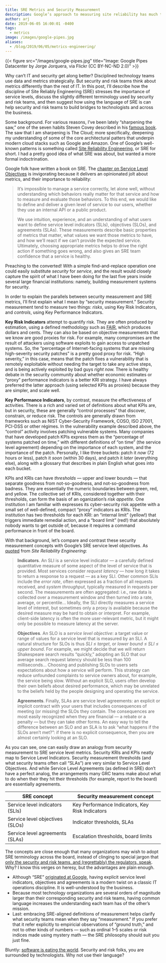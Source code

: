 ```yaml
---
title: SRE Metrics and Security Measurement
description: Google’s approach to measuring site reliability has much to recommend it. CISOs can steal a leaf from their book.
author: arj
date: 2019-06-05 16:00:01 -0400
tags:
  - metrics
image: /images/google-pipes.jpg
aliases:
  - /blog/2019/06/05/metrics-engineering/
---
```

{{< figure src="/images/google-pipes.jpg" title="Image: Google Pipes Datacenter by Jorge Jorquera, via Flickr (CC BY-NC-ND 2.0)" >}}

Why can&rsquo;t IT and security get along better? Disciplined technology teams use data and metrics strategically. But security and risk teams think about metrics differently than the rest of IT. In this post, I&rsquo;ll describe how the discipline of Site Reliably Engineering (SRE) stresses the importance of service levels, discuss the slightly different terminology used by security and risk teams, and then suggest how using the language of SRE is can help security and risk teams to build bridges to technologists and across the business.

Some background. For various reasons, I&rsquo;ve been lately &ldquo;sharpening the saw,&rdquo; one of the seven habits Steven Covey described in his [famous book](https://www.amazon.com/gp/product/1451639619/ref=dbs_a_def_rwt_bibl_vppi_i0). The saw that I am sharpening is The Cloud; more specifically, deepening my understanding of some of the core architectural patters that underpin modern cloud stacks such as Google and Amazon. One of Google&rsquo;s well-known patterns is something called [Site Reliability Engineering](https://landing.google.com/sre/), or SRE for short. I had a pretty good idea of what SRE was about, but wanted a more formal indoctrination. 

Google folk have written a book on SRE. The [chapter on Service Level Objectives](https://landing.google.com/sre/sre-book/chapters/service-level-objectives/) is invigorating because it delivers an opinionated jolt about metrics, and their importance to reliability:

> It&rsquo;s impossible to manage a service correctly, let alone well, without understanding which behaviors really matter for that service and how to measure and evaluate those behaviors. To this end, we would like to define and deliver a given level of service to our users, whether they use an internal API or a public product.
>
> We use intuition, experience, and an understanding of what users want to define service level indicators (SLIs), objectives (SLOs), and agreements (SLAs). These measurements describe basic properties of metrics that matter, what values we want those metrics to have, and how we&rsquo;ll react if we can&rsquo;t provide the expected service. Ultimately, choosing appropriate metrics helps to drive the right action if something goes wrong, and also gives an SRE team confidence that a service is healthy.

Preaching to the converted! With a simple find-and-replace operation one could easily substitute _security_ for _service_, and the result would closely capture the spirit of what I have been doing for the last five years inside several large financial institutions: namely, building measurement systems for security.

In order to explain the parallels between security measurement and SRE metrics, I&rsquo;ll first explain what I mean by &ldquo;security measurement.&rdquo; Security measurement tend to measure two things: _risks_, using Key Risk Indicators, and _controls_, using Key Performance Indicators. 

__Key Risk Indicators__ attempt to quantify risk. They are often produced by estimation, using a defined methodology such as [FAIR](https://www.fairinstitute.org), which produces dollars and cents. They can also be based on objective measurements that we know are good proxies for risk. For example, many compromises are the result of attackers using software exploits to gain access to unpatched systems. So, the &ldquo;percentage of Internet-facing systems that are missing high-severity security patches&rdquo; is a pretty good proxy for risk. &ldquo;High severity,&rdquo; in this case, means that the patch fixes a vulnerability that is remotely exploitable without needing the target to take any active steps, and is being actively exploited by bad guys _right now._ There is healthy debate in the security community about whether economic estimates or &ldquo;proxy&rdquo; performance indicators is a better KRI strategy. I have always preferred the latter approach (using selected KPIs as proxies) because they are simpler, and scale well.

__Key Performance Indicators__, by contrast, measure the effectiveness of activities. There is a rich and varied set of definitions about what KPIs are, but in security, these are generally &ldquo;control processes&rdquo; that discover, constrain, or reduce risk. The controls are generally drawn from frameworks such as NIST Cyber-Security Framework, COSO, ISO 27001, PCI-DSS or other régimes. In the vulnerability example described above, the &ldquo;control&rdquo; activity involves patching vulnerable systems. Many companies that have developed patch KPIs express them as the &ldquo;percentage of systems patched on time,&rdquo; with different definitions of &ldquo;on time&rdquo; (the service level agreement) depending on the importance of each system, and the importance of the patch. Personally, I like three buckets: patch it _now_ (72 hours or less), patch it _soon_ (within 30 days), and patch it _later_ (everything else), along with a glossary that describes in plain English what goes into each bucket.

KPIs and KRIs can have _thresholds_ &mdash; upper and lower bounds &mdash; that separate goodness from not-so-goodness, and not-so-goodness from badness. They are essentially the numeric boundaries between green, red, and yellow. The collective set of KRIs, considered together with their thresholds, can form the basis of an oganization&rsquo;s _risk appetite._ One institution I am familiar with expresses its cyber-security risk appetite with a small set of well-defined, compact &ldquo;proxy&rdquo; indicators as KRIs. The institution has two thresholds for each KRI: an &ldquo;internal limit&rdquo; (yellow!) that triggers immediate remedial action, and a &ldquo;board limit&rdquo; (red!) that absolutely nobody wants to get outside of, because it requires a command performance in front of the board.

With that background, let&rsquo;s compare and contrast these security measurement concepts with Google&rsquo;s SRE service level objectives. As [quoted](https://landing.google.com/sre/sre-book/chapters/service-level-objectives/) from _Site Reliability Engineering_: 

> __Indicators__. An SLI is a service level indicator &mdash; a carefully defined quantitative measure of some aspect of the level of service that is provided. Most services consider _request latency_ &mdash; how long it takes to return a response to a request &mdash; as a key SLI. Other common SLIs include the _error rate_, often expressed as a fraction of all requests received, and _system throughput_, typically measured in requests per second. The measurements are often aggregated: i.e., raw data is collected over a measurement window and then turned into a rate, average, or percentile&hellip; Ideally, the SLI directly measures a service level of interest, but sometimes only a proxy is available because the desired measure may be hard to obtain or interpret. For example, client-side latency is often the more user-relevant metric, but it might only be possible to measure latency at the server.
>
> __Objectives__. An SLO is a _service level objective_: a target value or range of values for a service level that is measured by an SLI. A natural structure for SLOs is thus _SLI ≤ target_, or _lower bound ≤ SLI ≤ upper bound_. For example, we might decide that we will return Shakespeare search results &ldquo;quickly,&rdquo; adopting an SLO that our average search request latency should be less than 100 milliseconds&hellip; Choosing and publishing SLOs to users sets expectations about how a service will perform. This strategy can reduce unfounded complaints to service owners about, for example, the service being slow. Without an explicit SLO, users often develop their own beliefs about desired performance, which may be unrelated to the beliefs held by the people designing and operating the service.
>
> __Agreements__. Finally, SLAs are service level agreements: an explicit or implicit contract with your users that includes consequences of meeting (or missing) the SLOs they contain. The consequences are most easily recognized when they are financial &mdash; a rebate or a penalty &mdash; but they can take other forms. An easy way to tell the difference between an SLO and an SLA is to ask &ldquo;what happens if the SLOs aren&rsquo;t met?&rdquo;: if there is no explicit consequence, then you are almost certainly looking at an SLO.

As you can see, one can easily draw an analogy from security measurement to SRE service level metrics. Security KRIs and KPIs neatly map to Service Level Indicators. Security measurement thresholds (and what security teams often call &ldquo;SLAs&rdquo;) are very similar to Service Level Objectives. And while Service Level Agreements (as defined in SRE) don&rsquo;t have a perfect analog, the arrangements many GRC teams make about what to do when their they hit their thresholds (for example, report to the board) are essentially agreements.

| SRE concept                     | Security measurement concept                    |
|---------------------------------|-------------------------------------------------|
| Service level indicators (SLIs) | Key Performance Indicators, Key Risk Indicators |
| Service level objectives (SLOs) | Indicator thresholds, SLAs                      |
| Service level agreements (SLAs) | Escalation thresholds, board limits              |

The concepts are close enough that many organizations may wish to adopt SRE terminology across the board, instead of clinging to special jargon that [only the security and risk teams, and (regrettably) the regulators, speak](https://www.bis.org/publ/bcbs195.pdf). Why? I know this verges on heresy, but the advantages are plain enough. 

  - Although &ldquo;SRE&rdquo; [originated at Google](https://en.wikipedia.org/wiki/Site_Reliability_Engineering), having explicit service level indicators, objectives and agreements is a modern twist on a classic IT operations discipline. It is well-understood by the business. 
  - Because most technology organizations are several orders of magnitude larger than their corresponding security and risk teams, having common language increases the understanding each team has of the other&rsquo;s mission.
  - Last: embracing SRE-aligned definitions of measurement helps clarify what security teams mean when they say &ldquo;measurement.&rdquo; If you prefer that it refer explicitly to empiricial observations of &ldquo;ground truth,&rdquo; and not to other kinds of numbers &mdash; such as ordinal 1&ndash;5 scales or risk indices made using mystery math &mdash;  the SRE philosophy should suit you just fine.

Bluntly: [software is eating the world](https://a16z.com/2011/08/20/why-software-is-eating-the-world/). Security and risk folks, you are surrounded by technologists. Why not use their language?
